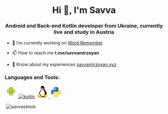 <h1 align="center">Hi 👋, I'm Savva</h1>
<h3 align="center">Android and Back-end Kotlin developer from Ukraine, currently live and study in Austria</h3>

- 🔭 I’m currently working on [Word Remember](https://github.com/savvasenok/word-remember)

- 📫 How to reach me **t.me/savvamirzoyan**

- 📄 Know about my experiences [savvamirzoyan.xyz](savvamirzoyan.xyz)


<h3 align="left">Languages and Tools:</h3>
<p align="left"> <a href="https://developer.android.com" target="_blank"> <img src="https://raw.githubusercontent.com/devicons/devicon/master/icons/android/android-original-wordmark.svg" alt="android" width="40" height="40"/> </a> <a href="https://kotlinlang.org" target="_blank"> <img src="https://www.vectorlogo.zone/logos/kotlinlang/kotlinlang-icon.svg" alt="kotlin" width="40" height="40"/> </a> <a href="https://www.linux.org/" target="_blank"> <img src="https://raw.githubusercontent.com/devicons/devicon/master/icons/linux/linux-original.svg" alt="linux" width="40" height="40"/> </a> <a href="https://www.python.org" target="_blank"> <img src="https://raw.githubusercontent.com/devicons/devicon/master/icons/python/python-original.svg" alt="python" width="40" height="40"/> </a> </p>

<p>&nbsp;<img align="center" src="https://github-readme-stats.vercel.app/api?username=savvasenok&show_icons=true&locale=en" alt="savvasenok" /></p>

